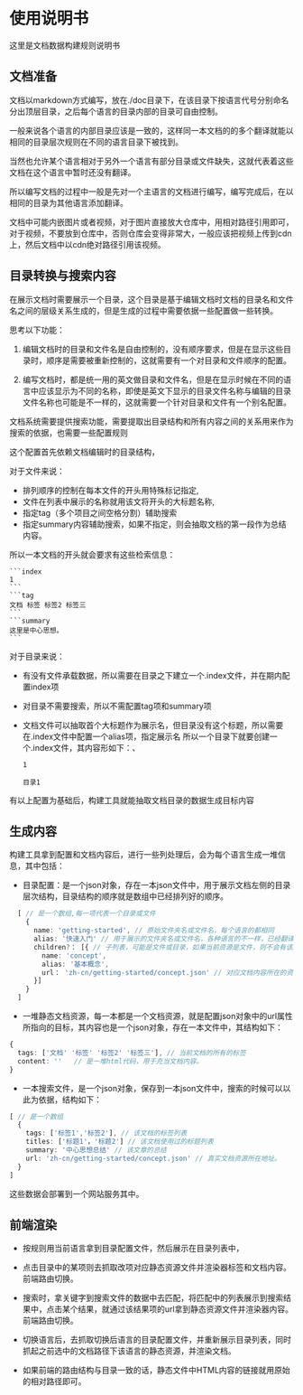 # 使用说明书

这里是文档数据构建规则说明书

## 文档准备

文档以markdown方式编写，放在./doc目录下，在该目录下按语言代号分别命名分出顶层目录，之后每个语言的目录内部的目录可自由控制。

一般来说各个语言的内部目录应该是一致的，这样同一本文档的的多个翻译就能以相同的目录层次规则在不同的语言目录下被找到。

当然也允许某个语言相对于另外一个语言有部分目录或文件缺失，这就代表着这些文档在这个语言中暂时还没有翻译。

所以编写文档的过程中一般是先对一个主语言的文档进行编写，编写完成后，在以相同的目录为其他语言添加翻译。

文档中可能内嵌图片或者视频，对于图片直接放大仓库中，用相对路径引用即可，对于视频，不要放到仓库中，否则仓库会变得非常大，一般应该把视频上传到cdn上，然后文档中以cdn绝对路径引用该视频。

## 目录转换与搜索内容

在展示文档时需要展示一个目录，这个目录是基于编辑文档时文档的目录名和文件名之间的层级关系生成的，但是生成的过程中需要依据一些配置做一些转换。

思考以下功能：
1. 编辑文档时的目录和文件名是自由控制的，没有顺序要求，但是在显示这些目录时，顺序是需要被重新控制的，这就需要有一个对目录和文件顺序的配置。

2. 编写文档时，都是统一用的英文做目录和文件名，但是在显示时候在不同的语言中应该显示为不同的名称，即使是英文下显示的目录文件名称与编辑的目录文件名称也可能是不一样的，这就需要一个针对目录和文件有一个别名配置。

文档系统需要提供搜索功能，需要提取出目录结构和所有内容之间的关系用来作为搜索的依据，也需要一些配置规则

这个配置首先依赖文档编辑时的目录结构，

对于文件来说：
+ 排列顺序的控制在每本文件的开头用特殊标记指定,
+ 文件在列表中展示的名称就用该文将开头的大标题名称,
+ 指定tag（多个项目之间空格分割）辅助搜索
+ 指定summary内容辅助搜索，如果不指定，则会抽取文档的第一段作为总结内容。

所以一本文档的开头就会要求有这些检索信息：

    ```index
    1
    ```
    ```tag
    文档 标签 标签2 标签三
    ```
    ```summary
    这里是中心思想。
    ```
对于目录来说：
+ 有没有文件承载数据，所以需要在目录之下建立一个.index文件，并在期内配置index项
+ 对目录不需要搜索，所以不需配置tag项和summary项
+ 文档文件可以抽取首个大标题作为展示名，但目录没有这个标题，所以需要在.index文件中配置一个alias项，指定展示名
所以一个目录下就要创建一个.index文件，其内容形如下：、

    ```index
    1
    ```
    ```alias
    目录1
    ```

有以上配置为基础后，构建工具就能抽取文档目录的数据生成目标内容



## 生成内容

构建工具拿到配置和文档内容后，进行一些列处理后，会为每个语言生成一堆信息，其中包括：
+ 目录配置：是一个json对象，存在一本json文件中，用于展示文档左侧的目录层次结构，目录结构的顺序就是数组中已经排列好的顺序。
```typescript
  [ // 是一个数组,每一项代表一个目录或文件
    {
      name: 'getting-started', // 原始文件夹名或文件名，每个语言的都相同
      alias: '快速入门' // 用于展示的文件夹名或文件名，各种语言的不一样，已经翻译好了。
      children?： [{ // 子列表，可能是文件或目录，如果当前资源是文件，则不会有该属性，同一个列表中可能存在文件和目录共存的情况。
        name: 'concept', 
        alias: '基本概念',
        url： 'zh-cn/getting-started/concept.json' // 对应文档内容所在的资源地址。
      }]
    }
  ]
```
+ 一堆静态文档资源，每一本都是一个文档资源，就是配置json对象中的url属性所指向的目标，其内容也是一个json对象，存在一本文件中，其结构如下：
```typescript
{
  tags: ['文档' '标签' '标签2' '标签三'], // 当前文档的所有的标签
  content: ''   // 是一堆html代码，用于充当文档内容。
}
```

+ 一本搜索文件，是一个json对象，保存到一本json文件中，搜索的时候可以以此为依据，结构如下：
```typescript
[ // 是一个数组
  {
    tags: ['标签1','标签2'], // 该文档的标签列表
    titles: ['标题1'，'标题2'] // 该文档使用过的标题列表
    summary: '中心思想总结' // 该文章的总结
    url: 'zh-cn/getting-started/concept.json' // 真实文档资源所在地址。
  }
]
```

这些数据会部署到一个网站服务其中。

## 前端渲染
+ 按规则用当前语言拿到目录配置文件，然后展示在目录列表中，
+ 点击目录中的某项则去抓取改项对应静态资源文件并渲染器标签和文档内容。前端路由切换。
+ 搜索时，拿关键字到搜索文件的数据中去匹配，将匹配中的列表展示到搜索结果中，点击某个结果，就通过该结果项的url拿到静态资源文件并渲染器内容。前端路由切换。
+ 切换语言后，去抓取切换后语言的目录配置文件，并重新展示目录列表，同时抓起之前选中的文档路径下该语言的静态资源，并渲染文档。

+ 如果前端的路由结构与目录一致的话，静态文件中HTML内容的链接就用原始的相对路径即可。








